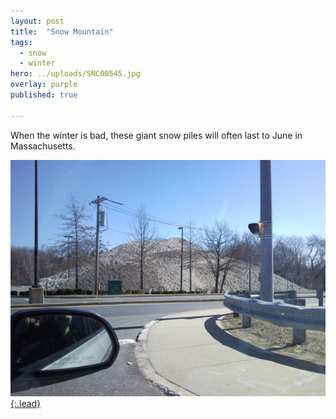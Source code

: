 ```yaml
---
layout: post
title:  "Snow Mountain"
tags:
  - snow
  - winter
hero: ../uploads/SNC00545.jpg
overlay: purple
published: true

---
```


When the winter is bad, these giant snow piles will often last to June in Massachusetts.

[![Giant snow pile](../uploads/SNC00545.jpg){:.lead}](../uploads/SNC00545.jpg)